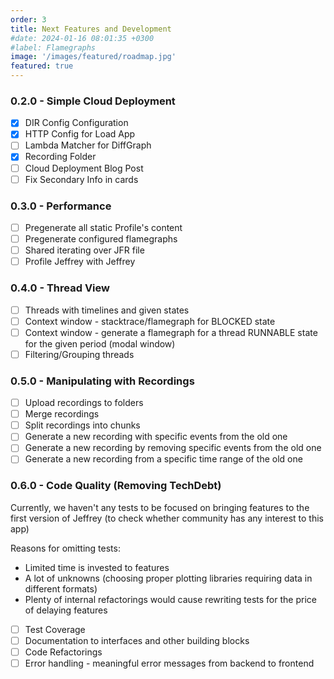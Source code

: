 ```yaml
---
order: 3
title: Next Features and Development
#date: 2024-01-16 08:01:35 +0300
#label: Flamegraphs
image: '/images/featured/roadmap.jpg'
featured: true
---
```


### 0.2.0 - Simple Cloud Deployment

- [x]  DIR Config Configuration
- [x]  HTTP Config for Load App
- [ ]  Lambda Matcher for DiffGraph
- [x]  Recording Folder
- [ ]  Cloud Deployment Blog Post
- [ ]  Fix Secondary Info in cards

### 0.3.0 - Performance

- [ ]  Pregenerate all static Profile's content
- [ ]  Pregenerate configured flamegraphs
- [ ]  Shared iterating over JFR file
- [ ]  Profile Jeffrey with Jeffrey

### 0.4.0 - Thread View

- [ ]  Threads with timelines and given states
- [ ]  Context window - stacktrace/flamegraph for BLOCKED state 
- [ ]  Context window - generate a flamegraph for a thread RUNNABLE state for the given period (modal window)
- [ ]  Filtering/Grouping threads

### 0.5.0 - Manipulating with Recordings

- [ ]  Upload recordings to folders
- [ ]  Merge recordings
- [ ]  Split recordings into chunks
- [ ]  Generate a new recording with specific events from the old one
- [ ]  Generate a new recording by removing specific events from the old one
- [ ]  Generate a new recording from a specific time range of the old one

### 0.6.0 - Code Quality (Removing TechDebt)

Currently, we haven't any tests to be focused on bringing features to the first version of Jeffrey (to check whether community has any interest to this app)

Reasons for omitting tests:

- Limited time is invested to features
- A lot of unknowns (choosing proper plotting libraries requiring data in different formats)
- Plenty of internal refactorings would cause rewriting tests for the price of delaying features

- [ ]  Test Coverage
- [ ]  Documentation to interfaces and other building blocks
- [ ]  Code Refactorings
- [ ]  Error handling - meaningful error messages from backend to frontend
